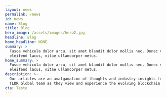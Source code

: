 ```yaml
---
layout: news
permalink: /news
id: news
name: Blog
title: Blog
hero_image: /assets/images/hero2.jpg
headline: Blog
home_headline: NONE
summary: >
  Fusce vehicula dolor arcu, sit amet blandit dolor mollis nec. Donec viverra
  eleifend lacus, vitae ullamcorper metus.
home_summary: >
  Fusce vehicula dolor arcu, sit amet blandit dolor mollis nec. Donec viverra
  eleifend lacus, vitae ullamcorper metus.
description: >-
  Our articles are an amalgamation of thoughts and industry insights from the
  TLDR Global team as they view and experience the evolving blockchain space.
cta: Teste
---
```


